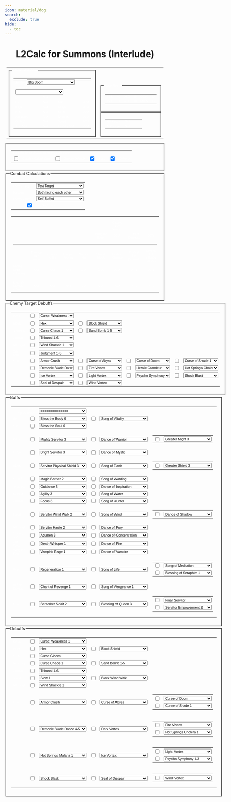 ```yaml
---
icon: material/dog
search:
  exclude: true
hide:
  - toc
---
```


<style>
fieldset {
	border-color: grey;
}
h1,h2,h3,h4 {
	text-align: center;
}
td.left {
	padding: 10px;
	border-width: 0px;
	text-align: left;
}
td.main {
	padding: 10px;
	border-width: 0px;
	text-align: left;
}
td.statcalc {
	text-align: right;
	color: white;
}
table {
	font: 8pt verdana;
	color: white;
	padding: 5;
	text-align: center;
}

table select {
	font-size: 8pt;
}
table.statcalc {
	text-align: left;
	border: 0;
	cellpadding: 5;
}

legend {
	color-adjust: exact;
  	font-size: .8rem;
	color: var(--md-typeset-color);
	font-family: var(--md-text-font-family);
}
</style>
# L2Calc for Summons (Interlude)
<table class="statcalc">
<form id="statcalculator">
<tr>
<td><fieldset>
<legend>Status Window</legend>
<table class="statcalc" width=275>
<tr><td colspan=4>
Servitor
<select style="width: 150px;" id="class" onchange="calc()">
<option value=BB>Big Boom
<option value=CO>Corrupted Man
<option value=CU>Cursed Man
<option value=DP>Dark Panther
<option value=FK>Feline King
<option value=KAI>Kai the Cat
<option value=KAT>Kat the Cat
<option value=MU>Magnus the Unicorn
<option value=MG>Mechanic Golem
<option value=MEW>Mew the Cat
<option value=NS>Nightshade
<option value=QC>Queen of Cat
<option value=RM>Reanimated Man
<option value=SH>Shadow
<option value=SG>Siege Golem
<option value=SI>Silhouette
<option value=SL>Soulless
<option value=SP>Spectral Lord
<option value=SW>Swoop Cannon
<option value=BOX>Unicorn Boxer
<option value=MER>Unicorn Merrow
<option value=MIR>Unicorn Mirage
<option value=SER>Unicorn Seraphim
<option value=WHC>Wild Hog Cannon
</select></td></tr>
<tr><td colspan=4>
Summoner Lv
<select style="width: 150px;" id="LV" onchange="calc()">
</select>
</td></tr>
<tr><td>Lv</td><td id="LVL" align=right>N/A</td></tr>
<tr><td width=95>HP</td><td id="HP" width=35 align=right>N/A</td><td width=15></td><td width=95>MP</td><td id="MP" width=35 align=right>N/A</td></tr>
<tr><td>P.Atk.</td><td id="PATK" align=right>N/A</td><td></td><td>M.Atk.</td><td id="MATK" align=right>N/A</td></tr>
<tr><td>P.Def.</td><td id="PDEF" align=right>N/A</td><td></td><td>M.Def.</td><td id="MDEF" align=right>N/A</td></tr>
<tr><td>Accuracy</td><td id="ACCURACY" align=right>N/A</td><td></td><td>Evasion</td><td id="EVASION" align=right>N/A</td></tr>
<tr><td>Critical</td><td id="CRITICAL" align=right>N/A</td><td></td><td>Speed</td><td id="SPEED" align=right>N/A</td></tr>
<tr><Td>Atk. Spd.</td><td id="ATKSPD" align=right>N/A</td><td></td><td>Casting Spd.</td><td id="CASTINGSPD" align=right>N/A</td></tr>
</table>
</fieldset></td>
<td valign=bottom>
<fieldset>
<legend>Base Stats</legend>
<table class="statcalc" cellpadding="5">
<tr><td>STR</td><td>40</td><td>DEX</td><td>30</td><td>CON</td><td>43</td></tr>
<tr><td>INT</td><td>21</td><td>WIT</td><td>20</td><td>MEN</td><td>25</td></tr>
</table>
</fieldset>
<fieldset>
<table class="statcalc" width=200>
<tr><td>HP Regen</td><td id="HPREGEN" align=right>N/A</td><td></td><td></td><td align=right></td></tr>
<tr><td>MP Regen</td><td id="MPREGEN" align=right>N/A</td><td></td><td></td><td align=right></td></tr>
</table>
</fieldset>
</td>
</tr>
</table>
<fieldset>
<table class="statcalc"
<tr>			<td colspan=8>Turn the form display on or off with these:</td></tr>
<tr>			<td width=5><input type=checkbox id="COMBATC" onclick="boxgoaway()"></td>
<td>Combat Calculations</td>
<td width=5><input type=checkbox id="EDEBUFFSC" onclick="boxgoaway()"></td>
<td>Enemy Debuffs</td>
<td width=5><input type=checkbox id="BUFFSCHECK" onclick="boxgoaway()" checked></td>
<td>Buffs</td>
<td width=5><input type=checkbox id="DEBUFFSCHECK" onclick="boxgoaway()" checked></td>
<td>Debuffs</td>
</tr>
</table>
</fieldset>
<fieldset id="COMBAT">
<legend>Combat Calculations</legend>
<table class="statcalc">
<tr><td>Enemy Target:</td>
<td><select style="width: 150px;" id="ENE" onchange="calc()">
<option value=0>Test Target
<option value=11>Clone
<option value=1>Test Monster
<option value=2>lv40 Temple Knight
<option value=3>lv40 Hawkeye
<option value=4>lv40 Prophet
<option value=5>lv61 Temple Knight
<option value=6>lv61 Hawkeye
<option value=7>lv61 Prophet
<option value=8>lv80 Temple Knight
<option value=9>lv80 Hawkeye
<option value=10>lv80 Prophet
</select></td>
</tr>
<tr><td>Position</td>
<td><select style="width: 150px;" id="POS" onchange="calc()">
<option value="1">Both facing each other
<option value="2">Attacking enemy target from the side
<option value="3">Attacking enemy target from behind
<option value="4">Enemy target attacking you from the side
<option value="5">Enemy target attacking you from behind
</select></td></tr>
<tr><td>Enemy's Buffs</td>
<td><select style="width: 150px;" id="EBUFFS" onchange="calc()">
<option value="1">Self-Buffed
<option value="2">Level 56 Prophet buffs
<option value="3">Level 56 Prophet buffs and Dances
<option value="4">Level 56 Prophet buffs and Songs
<option value="5">Level 56 Prophet buffs, Dances and Songs
<option value="6">We're all gonna die!
</select></td></tr>
<tr><td align=right><input type="checkbox" id="SS" onclick="calc()" checked></td><td>Use Soulshots</td>
</tr></table>
<table class="damage">
<tr>
<td align=left width=100></td>
<td width=100></td>
<td width=100></td>
<td width=100></td>
<td width=100></td>
<td width=100></td>
<td width=100>Avg. HP Gained<br>Per Second</td>
<td width=100></td>
<td width=100></td>
</tr>
<tr>
<td align=left></td>
<td id="SHDBLOCKRATE"></td>
<td id="SHDPDEF"></td>
<td id="AVGSHIELDPDEF"></td>
<td id="SHDMDEF"></td>
<td>Vampiric Rage:</td>
<td id="VR">N/A</td>
<td>Reflect Damage:</td>
<td id="RD">N/A</td>
</tr>
<tr><td colspan=20><hr></td></tr>
<tr>
<td align=left></td>
<td>Damage per<br>Second</td>
<td>Chance<br>to Hit</td>
<td>Hits per<br>Second</td>
<td>Normal Hit</td>
<td>Shield Block</td>
<td>Critical Chance</td>
<td>Critical Hit<br>(Normal)</td>
<td>Critical Hit<br>(Shield Block)</td>
</tr>
<tr>
<td align=left>Damage Dealt<br>to Enemy</td>
<td id="AVGDMG">N/A</td>
<td id="HITRATIO">N/A</td>
<td id="HITSPERSECOND">N/A</td>
<td id="DMGRNG">N/A</td>
<td id="SHDDMGRNG">N/A</td>
<td id="CRITCHANCE">N/A</td>
<td id="CRITDMG">N/A</td>
<td id="SBCRITDMG">N/A</td>
</tr>
<tr><td colspan=20>&nbsp</td></tr>
<tr>
<td align=left>Enemy's Damage<br>to You</td>
<td id="EAVGDMG">N/A</td>
<td id="EHITRATIO">N/A</td>
<td id="EHITSPERSECOND">N/A</td>
<td id="EDMGRNG">N/A</td>
<td id="ESHIELDDMGRNG">N/A</td>
<td id="ECRITCHANCE">N/A</td>
<td id="ECRITDMG">N/A</td>
<td id="ESBCRITDMG">N/A</td>
</tr>
</table>
</fieldset>
<fieldset id="EDEBUFFS">
<legend>Enemy Target Debuffs</legend>
<table class="statcalc">
<tr>	<td>P.Atk.</td>
<td><input type=checkbox id="EDEPC" onclick="edebuffs();calc()"></td>
<td><select style="width: 110px;" id="EDEP" onchange="calc()">
<option value="1">Curse: Weakness 1
<option value="2">Curse: Weakness 2-5
<option value="3">Curse: Weakness 6+
<option value="3">Howl
<option value="3">Poltergeist Cubic 1+
<option value="2">Power Break 1-2
<option value="3">Power Break 3+
</select></td></tr>
<tr>
<td>P.Def.</td>
<td><input type=checkbox id="EDEDC" onclick="edebuffs();calc()"></td>
<td><select style="width: 110px;" id="EDED" onchange="calc()">
<option value="1">Hex
<option value="1">Poltergeist Cubic
</select></td>
<td><input type=checkbox id="EBLKSC" onclick="edebuffs();calc()"></td>
<td><select style="width: 110px;" id="EBLKS" onchange="calc()">
<option value="1">Block Shield
<option value="2">Mass Shield Block
</select></td></tr>
<tr>	<td>Accuracy
<td><input type=checkbox id="EDEAC" onclick="edebuffs();calc()"></td>
<td><select style="width: 110px;" id="EDEA" onchange="calc()">
<option value="1">Curse Chaos 1
<option value="2">Curse Chaos 2+
<option value="1">Seal of Chaos 1-2
<option value="2">Seal of Chaos 3+
</select></td>
<td><input type=checkbox id="ESBBC" onclick="edebuffs();calc()"></td>
<td><select style="width: 110px;" id="ESBB" onchange="calc()">
<option value="1">Sand Bomb 1-5
<option value="2">Sand Bomb 6-9
<option value="3">Sand Bomb 10
</select></td></tr>
<tr>	<td>Critical
<td><input type=checkbox id="ETRBC" onclick="edebuffs();calc()"></td>
<td><select style="width: 110px;" id="ETRB" onchange="calc()">
<option value="1">Tribunal 1-6
<option value="2">Tribunal 7-9
<option value="3">Tribunal 10
</select></td></tr>
<tr>	<td>Atk. Spd.
<td><input type=checkbox id="EDENC" onclick="edebuffs();calc()"></td>
<td><select style="width: 110px;" id="EDEN" onchange="calc()">
<option value="1">Wind Shackle 1
<option value="2">Wind Shackle 2-5
<option value="3">Wind Shackle 6+
<option value="3">Poltergeist Cubic
<option value="3">Seal of Winter
<option value="3">Spoil (Atk. Spd.)
<option value="3">Spoil Festival (Atk. Spd.)
</select></td></tr>
<tr>	<td>Crit. Dmg.
<td><input type=checkbox id="EJDGC" onclick="edebuffs();calc()"></td>
<td><select style="width: 110px;" id="EJDG" onchange="calc()">
<option value="1">Judgment 1-5
<option value="2">Judgment 6-9
<option value="3">Judgment 10
</select></td></tr>
<tr>	<td>Misc.</td>
<td><input type=checkbox id="EARCRC" onclick="edebuffs();calc()"></td>
<td><select style="width: 110px;" id="EARCR" onchange="calc()">
<option value="1">Armor Crush
</select></td>
<td><input type=checkbox id="ECBYC" onclick="edebuffs();calc()"></td>
<td><select style="width: 110px;" id="ECBY" onchange="calc()">
<option value="1">Curse of Abyss
</select></td>
<td><input type=checkbox id="ECDMC" onclick="edebuffs();calc()"></td>
<td><select style="width: 110px;" id="ECDM" onchange="calc()">
<option value="1">Curse of Doom
</select></td>
<td><input type=checkbox id="ECSHC" onclick="edebuffs();calc()"></td>
<td><select style="width: 110px;" id="ECSH" onchange="calc()">
<option value="1">Curse of Shade 1
<option value="2">Curse of Shade 2
<option value="3">Curse of Shade 3
<option value="1">Mass Curse of Shade 1
<option value="2">Mass Curse of Shade 2
<option value="3">Mass Curse of Shade 3
</select></td></tr>
<tr>	<td></td>
<td><input type=checkbox id="EDBDC" onclick="edebuffs();calc()"></td>
<td><select style="width: 110px;" id="EDBD" onchange="calc()">
<option value="1">Demonic Blade Dance 1-3
<option value="2">Demonic Blade Dance 4-5
<option value="3">Demonic Blade Dance 6-7
<option value="4">Demonic Blade Dance 8-9
<option value="5">Demonic Blade Dance 10
</select></td>
<td><input type=checkbox id="EFVC" onclick="edebuffs();calc()"></td>
<td><select style="width: 110px;" id="EFV" onchange="calc()">
<option value="1">Fire Vortex
</select></td>
<td><input type=checkbox id="EHEEC" onclick="edebuffs();calc()"></td>
<td><select style="width: 110px;" id="EHEE" onchange="calc()">
<option value="1">Heroic Grandeur
</select></td>
<td><input type=checkbox id="ECHOLC" onclick="edebuffs();calc()"></td>
<td><select style="width: 110px;" id="ECHOL" onchange="calc()">
<option value="1">Hot Springs Cholera 1
<option value="2">Hot Springs Cholera 2
<option value="3">Hot Springs Cholera 3
<option value="4">Hot Springs Cholera 4
<option value="5">Hot Springs Cholera 5
<option value="6">Hot Springs Cholera 6
<option value="7">Hot Springs Cholera 7
<option value="8">Hot Springs Cholera 8
<option value="9">Hot Springs Cholera 9
<option value="10">Hot Springs Cholera 10
</select></td></tr>
<tr>	<td></td>
<td><input type=checkbox id="EIVC" onclick="edebuffs();calc()"></td>
<td><select style="width: 110px;" id="EIV" onchange="calc()">
<option value="1">Ice Vortex
</select></td>
<td><input type=checkbox id="ELVORC" onclick="edebuffs();calc()"></td>
<td><select style="width: 110px;" id="ELVOR" onchange="calc()">
<option value="1">Light Vortex
</select></td>
<td><input type=checkbox id="EPSYC" onclick="edebuffs();calc()"></td>
<td><select style="width: 110px;" id="EPSY" onchange="calc()">
<option value="1">Psycho Symphony 1-3
<option value="2">Psycho Symphony 4-5
<option value="3">Psycho Symphony 6-7
<option value="4">Psycho Symphony 8-9
<option value="5">Psycho Symphony 10
</select></td>
<td><input type=checkbox id="ESBC" onclick="edebuffs();calc()"></td>
<td><select style="width: 110px;" id="ESB" onchange="calc()">
<option value="1">Shock Blast
</select></td></tr>
<tr>	<td></td>
<td><input type=checkbox id="EDERC" onclick="edebuffs();calc()"></td>
<td><select style="width: 110px;" id="EDER" onchange="calc()">
<option value="1">Seal of Despair
</select></td>
<td><input type=checkbox id="EWVC" onclick="edebuffs();calc()"></td>
<td><select style="width: 110px;" id="EWV" onchange="calc()">
<option value="1">Wind Vortex
</select></td></tr>
</table>
</fieldset>
<fieldset id="BUFFS">
<legend>Buffs</legend>
<table class="statcalc">
<tr>			<td colspan=2 align=right>Buffs Quickselect:</td>
<td colspan=5><select style="width: 150px;" id="SETBUFFS" onchange="buffs(true);calc()">
<option>==============
<option value="0">clear all buffs
<option value="38">Lvl 78 Elemental Summoner
<option value="39">Lvl 77 Elemental Summoner
<option value="40">Lvl 56 Elemental Summoner
<option value="41">Lvl 52 Elemental Summoner
<option value="42">Lvl 48 Elemental Summoner
<option value="43">Lvl 44 Elemental Summoner
<option value="44">Lvl 40 Elemental Summoner
<option value="0">clear all buffs
<option value="45">Lvl 78 Phantom Summoner
<option value="46">Lvl 77 Phantom Summoner
<option value="47">Lvl 56 Phantom Summoner
<option value="48">Lvl 52 Phantom Summoner
<option value="49">Lvl 48 Phantom Summoner
<option value="50">Lvl 44 Phantom Summoner
<option value="51">Lvl 40 Phantom Summoner
<option value="0">clear all buffs
<option value="52">Lvl 78 Warlock
<option value="53">Lvl 77 Warlock
<option value="54">Lvl 56 Warlock
<option value="55">Lvl 52 Warlock
<option value="56">Lvl 48 Warlock
<option value="57">Lvl 44 Warlock
<option value="58">Lvl 40 Warlock
<option value="0">clear all buffs
<option value="1">Lvl 78 Hierophant
<option value="2">Lvl 72 Prophet
<option value="3">Lvl 66 Prophet
<option value="4">Lvl 56 Prophet
<option value="5">Lvl 52 Prophet
<option value="6">Lvl 48 Prophet
<option value="7">Lvl 44 Prophet
<option value="8">Lvl 40 Prophet
<option value="0">clear all buffs
<option value="9">Lvl 78 Shillien's Saint
<option value="10">Lvl 72 Shillien Elder
<option value="11">Lvl 58 Shillien Elder
<option value="12">Lvl 56 Shillien Elder
<option value="13">Lvl 52 Shillien Elder
<option value="14">Lvl 48 Shillien Elder
<option value="15">Lvl 44 Shillien Elder
<option value="16">Lvl 40 Shillien Elder
<option value="0">clear all buffs
<option value="17">Lvl 78 Doomcryer
<option value="18">Lvl 74 Warcryer
<option value="19">Lvl 68 Warcryer
<option value="20">Lvl 66 Warcryer
<option value="21">Lvl 64 Warcryer
<option value="22">Lvl 58 Warcryer
<option value="23">Lvl 56 Warcryer
<option value="24">Lvl 52 Warcryer
<option value="25">Lvl 48 Warcryer
<option value="26">Lvl 44 Warcryer
<option value="27">Lvl 40 Warcryer
<option value="0">clear all buffs
<option value="28">Lvl 77 Dominator
<option value="29">Lvl 64 Overlord
<option value="30">Lvl 58 Overlord
<option value="31">Lvl 56 Overlord
<option value="32">Lvl 52 Overlord
<option value="33">Lvl 48 Overlord
<option value="34">Lvl 44 Overlord
<option value="35">Lvl 40 Overlord
<option value="0">clear all buffs
</select></td></tr>
<tr>	<td>HP</td>
<td><input type=checkbox id="BTBCHECK" onclick="buffs();calc()"></td>
<td><select style="width: 150px;" id="BTB" onchange="calc()">
<option value="1">Bless the Body 1
<option value="2">Bless the Body 2
<option value="3">Bless the Body 3
<option value="4">Bless the Body 4
<option value="5">Bless the Body 5
<option value="6" selected>Bless the Body 6
<option value="1">Body of Avatar 1
<option value="2">Body of Avatar 2
<option value="3">Body of Avatar 3
<option value="4">Body of Avatar 4
<option value="5">Body of Avatar 5
<option value="6">Body of Avatar 6
</select></td>
<td><input type=checkbox id="VITCHECK" onclick="buffs();calc()"></td>
<td><select style="width: 150px;" id="VIT" onchange="calc()">
<option value="SOV">Song of Vitality
</select></td></tr>
<tr>
<td>MP</td>
<td><input type=checkbox id="BTSCHECK" onclick="buffs();calc()"></td>
<td><select style="width: 150px;" id="BTS" onchange="calc()">
<option value="1">Bless the Soul 1
<option value="2">Bless the Soul 2
<option value="3">Bless the Soul 3
<option value="4">Bless the Soul 4
<option value="5">Bless the Soul 5
<option value="6" selected>Bless the Soul 6
</select></td></tr>
<tr>
<td>P.Atk.</td>
<td><input type=checkbox id="MIGHTCHECK" onclick="buffs();calc()"></td>
<td><select style="width: 150px;" id="MIGHT" onchange="calc()">
<option value="1">Might 1
<option value="2">Might 2
<option value="3">Might 3
<option value="3">Herb of Strength
<option value="1">Chant of Battle 1
<option value="2">Chant of Battle 2
<option value="3">Chant of Battle 3
<option value="1">Pa'agrian Gift 1
<option value="2">Pa'agrian Gift 2
<option value="3">Pa'agrian Gift 3
<option value="1">Mighty Servitor 1
<option value="2">Mighty Servitor 2
<option value="3" selected>Mighty Servitor 3
</select>
<td><input type=checkbox id="DOWACHECK" onclick="buffs();calc()"></td>
<td><select style="width: 150px;" id="DOWA" onchange="calc()">
<option value="1">Dance of Warrior
</select></td>
<td>
<table class="no-md-styling"><tr>
<td><input type=checkbox id="GREATERMIGHTCHECK" onclick="buffs();calc()"></td>
<td><select style="width: 150px;" id="GREATERMIGHT" onchange="calc()">
<option value="1">Greater Might 1
<option value="2">Greater Might 2
<option value="3" selected>Greater Might 3
<option value="1">War Chant 1
<option value="2">War Chant 2
<option value="3">War Chant 3
</select></td>
</tr></table>
</td>
</tr>
<tr>
<td>M.Atk.</td>
<td><input type=checkbox id="EMPCHECK" onclick="buffs();calc()"></td>
<td><select style="width: 150px;" id="EMP" onchange="calc()">
<option value="1">Empower 1
<option value="2">Empower 2
<option value="3">Greater Empower 3
<option value="3">Herb of Magic
<option value="3">Soul of Pa'agrio
<option value="1">Bright Servitor 1
<option value="2">Bright Servitor 2
<option value="3" selected>Bright Servitor 3
</select></td>
<td><input type=checkbox id="DOMYCHECK" onclick="buffs();calc()"></td>
<td><select style="width: 150px;" id="DOMY" onchange="calc()">
<option value="1">Dance of Mystic
</select></td></tr>
<tr>
<td>P.Def.</td>
<td><input type=checkbox id="SHIELDCHECK" onclick="buffs();calc()"></td>
<td><select style="width: 150px;" id="SHIELD" onchange="calc()">
<option value="1">Shield 1
<option value="2">Shield 2
<option value="3">Shield 3
<option value="1">Blessings of Pa'agrio 1
<option value="2">Blessings of Pa'agrio 2
<option value="3">Blessings of Pa'agrio 3
<option value="1">Chant of Shielding 1
<option value="2">Chant of Shielding 2
<option value="3">Chant of Shielding 3
<option value="1">Soul Shield 1
<option value="2">Soul Shield 2
<option value="3">Soul Shield 3
<option value="1">Servitor Physical Shield 1
<option value="2">Servitor Physical Shield 2
<option value="3" selected>Servitor Physical Shield 3
</select></td>
<td><input type=checkbox id="SOECHECK" onclick="buffs();calc()"></td>
<td><select style="width: 150px;" id="SOEA" onchange="calc()">
<option value="SOE">Song of Earth
</select></td>
<td>
<table class="no-md-styling"><tr>
<td><input type=checkbox id="GREATERSHIELDCHECK" onclick="buffs();calc()"></td>
<td><select style="width: 150px;" id="GREATERSHIELD" onchange="calc()">
<option value="1">Greater Shield 1
<option value="2">Greater Shield 2
<option value="3" selected>Greater Shield 3
<option value="1">Earth Chant 1
<option value="2">Earth Chant 2
<option value="3">Earth Chant 3
</select></td>
</tr></table>
</td>
</tr>
<tr>
<td>M.Def.</td>
<td><input type=checkbox id="MBCHECK" onclick="buffs();calc()"></td>
<td><select style="width: 150px;" id="MB" onchange="calc()">
<option value="2">Magic Barrier 1
<option value="3" selected>Magic Barrier 2
<option value="1">Chant of Fire 1
<option value="2">Chant of Fire 2
<option value="3">Chant of Fire 3
<option value="1">Glory of Pa'agrio 1
<option value="2">Glory of Pa'agrio 2
<option value="3">Glory of Pa'agrio 3
<option value="2">Servitor Magic Shield 1
<option value="3">Servitor Magic Shield 2
</select>
<td><input type=checkbox id="WARDCHECK" onclick="buffs();calc()"></td>
<td><select style="width: 150px;" id="WARD" onchange="calc()">
<option value="SOW">Song of Warding
</select></td></tr>
<tr>
<td>Accuracy</td>
<td><input type=checkbox id="GUIDCHECK" onclick="buffs();calc()"></td>
<td><select style="width: 150px;" id="GUID" onchange="calc()">
<option value="1">Guidance 1
<option value="2">Guidance 2
<option value="3" selected>Guidance 3
<option value="1">Chant of Eagle 1
<option value="2">Chant of Eagle 2
<option value="3">Chant of Eagle 3
<option value="1">Vision of Pa'agrio 1
<option value="2">Vision of Pa'agrio 2
<option value="3">Vision of Pa'agrio 3
</select></td>
<td><input type=checkbox id="DOICHECK" onclick="buffs();calc()"></td>
<td><select style="width: 150px;" id="DOI" onchange="calc()">
<option value="DOI">Dance of Inspiration
</select></td>
</tr>
<tr>
<td>Evasion</td>
<td><input type=checkbox id="AGICHECK" onclick="buffs();calc()"></td>
<td><select style="width: 150px;" id="AGI" onchange="calc()">
<option value="1">Agility 1
<option value="2">Agility 2
<option value="3" selected>Agility 3
<option value="1">Chant of Evasion 1
<option value="2">Chant of Evasion 2
<option value="3">Chant of Evasion 3
<option value="1">Tact of Pa'agrio 1
<option value="2">Tact of Pa'agrio 2
<option value="3">Tact of Pa'agrio 3
</select></td>
<td><input type=checkbox id="SWATCHECK" onclick="buffs();calc()"></td>
<td><select style="width: 150px;" id="SWAT" onchange="calc()">
<option value="SOW">Song of Water
</select></td>
</tr>
<tr>
<td>Critical</td>
<td><input type=checkbox id="FCSCHECK" onclick="buffs();calc()"></td>
<td><select style="width: 150px;" id="FCS" onchange="calc()">
<option value="1">Focus 1
<option value="2">Focus 2
<option value="3" selected>Focus 3
<option value="1">Chant of Predator 1
<option value="2">Chant of Predator 2
<option value="3">Chant of Predator 3
<option value="3">Herb of Critical Attack
</select></td>
<td><input type=checkbox id="SOHCHECK" onclick="buffs();calc()"></td>
<td><select style="width: 150px;" id="SOH" onchange="calc()">
<option value="SOH">Song of Hunter
</select></td></tr>
<tr>
<td>Speed</td>
<td><input type=checkbox id="WWCHECK" onclick="buffs();calc()"></td>
<td><select style="width: 150px;" id="WW" onchange="calc()">
<option value="1">Wind Walk 1
<option value="2">Wind Walk 2
<option value="1">Pa'agrian Haste 1
<option value="2">Pa'agrian Haste 2
<option value="1" id="Sprint1">Sprint 1
<option value="2" id="Sprint2">Sprint 2
<option value="1">Haste Potion
<option value="2">Greater Quick Step Potion
<option value="2">Herb of Speed
<option value="1">Servitor Wind Walk 1
<option value="2" selected>Servitor Wind Walk 2
</select></td>
<td><input type=checkbox id="SWINDCHECK" onclick="buffs();calc()"></td>
<td><select style="width: 150px;" id="SWIND" onchange="calc()">
<option value="SOW">Song of Wind
</select></td>
<td>
<table class="no-md-styling"><tr>
<td><input type=checkbox id="DSHCHECK" onclick="buffs();calc()"></td>
<td><select style="width: 150px;" id="DSH" onchange="calc()">
<option value="DOS">Dance of Shadow
</select></td>
</tr></table>
</td>
</tr>
<tr>
<td>Atk. Spd.</td>
<td><input type=checkbox id="HASTECHECK" onclick="buffs();calc()"></td>
<td><select style="width: 150px;" id="HASTE" onchange="calc()">
<option value="1">Haste 1
<option value="2">Haste 2
<option value="1">Chant of Fury 1
<option value="2">Chant of Fury 2
<option value="1">Potion of Alacrity
<option value="2">Greater Swift Attack Potion
<option value="2">Herb of Atk. Speed
<option value="1">Servitor Haste 1
<option value="2" selected>Servitor Haste 2
</select></td>
<td><input type=checkbox id="DFURYCHECK" onclick="buffs();calc()"></td>
<td><select style="width: 150px;" id="DFURY" onchange="calc()">
<option value="DOF">Dance of Fury
</select></td>
</tr>
<tr>
<td>Casting Spd.</td>
<td><input type=checkbox id="ACUCHECK" onclick="buffs();calc()"></td>
<td><select style="width: 150px;" id="ACU" onchange="calc()">
<option value="1">Acumen 1
<option value="2">Acumen 2
<option value="3" selected>Acumen 3
<option value="1">Chant of Flame 1
<option value="2">Chant of Flame 2
<option value="3">Chant of Flame 3
<option value="1">Wisdom of Pa'agrio 1
<option value="2">Wisdom of Pa'agrio 2
<option value="3">Wisdom of Pa'agrio 3
<option value="2">Magic Haste Potion
<option value="3">Greater Magic Haste Potion
<option value="3">Herb of Casting Spd.
</select></td>
<td><input type=checkbox id="DCONCHECK" onclick="buffs();calc()"></td>
<td><select style="width: 150px;" id="DCON" onchange="calc()">
<option value="DOC">Dance of Concentration
</select></td></tr>
<td>Crit. Dmg.</td>
<td><input type=checkbox id="DEWC" onclick="buffs();calc()"></td>
<td><select style="width: 150px;" id="DEW" onchange="calc()">
<option value="1">Death Whisper 1
<option value="2">Death Whisper 2
<option value="3">Death Whisper 3
<option value="4">Chant of Rage 1
<option value="5">Chant of Rage 2
<option value="6">Chant of Rage 3
<option value="9">The Eye of Pa'agrio
</select></td>
<td><input type=checkbox id="DOFC" onclick="buffs();calc()"></td>
<td><select style="width: 150px;" id="DOF" onchange="calc()">
<option value="1">Dance of Fire
</select></td></tr>
<tr>
<td>Vampiric Rage</td>
<td><input type=checkbox id="VRAC" onclick="buffs();calc()"></td>
<td><select style="width: 150px;" id="VRA" onchange="calc()">
<option value="1">Vampiric Rage 1
<option value="2">Vampiric Rage 2
<option value="3">Vampiric Rage 3
<option value="4">Vampiric Rage 4
<option value="5">Chant of Vampire 1
<option value="6">Chant of Vampire 2
<option value="7">Chant of Vampire 3
<option value="8">Chant of Vampire 4
</select></td>
<td><input type=checkbox id="DOVC" onclick="buffs();calc()"></td>
<td><select style="width: 150px;" id="DOV" onchange="calc()">
<option value="1">Dance of Vampire
</select></td></tr>
<tr>
<td>Regen</td>
<td><input type=checkbox id="RGNC" onclick="buffs();calc()"></td>
<td><select style="width: 150px;" id="RGN" onchange="calc()">
<option value="1">Regeneration 1
<option value="2">Regeneration 2
<option value="3">Regeneration 3
</select></td>
<td><input type=checkbox id="SOLC" onclick="buffs();calc()"></td>
<td><select style="width: 150px;" id="SOL" onchange="calc()">
<option value="1">Song of Life
</select></td>
<td>
<table class="no-md-styling"><tr>
<td><input type=checkbox id="SOMC" onclick="buffs();calc()"></td>
<td><select style="width: 150px;" id="SOM" onchange="calc()">
<option value="1">Song of Meditation
</select></td>
</tr><tr>
<td><input type=checkbox id="SERC" onclick="buffs();calc()"></td>
<td><select style="width: 150px;" id="SER" onchange="calc()">
<option value="1">Blessing of Seraphim 1
<option value="2">Blessing of Seraphim 2
<option value="3">Blessing of Seraphim 3
</select></td>
</tr></table>
</td></tr>
<tr>
<td>Reflect Damage</td>
<td><input type=checkbox id="SKNC" onclick="buffs();calc()"></td>
<td><select style="width: 150px;" id="SKN" onchange="calc()">
<option value="1">Chant of Revenge 1
<option value="2">Chant of Revenge 2
<option value="3">Chant of Revenge 3
<option value="4">Blazing Skin 1
<option value="5">Blazing Skin 2
<option value="6">Blazing Skin 3
<option value="7">Freezing Skin 1
<option value="8">Freezing Skin 2
<option value="9">Freezing Skin 3
<option value="10">Reflect Damage 1
<option value="11">Reflect Damage 2
<option value="12">Reflect Damage 3
</select>
<td><input type=checkbox id="SOVC" onclick="buffs();calc()"></td>
<td><select style="width: 150px;" id="SOV" onchange="calc()">
<option value="1">Song of Vengeance 1
</select></tr>
<tr>
<td>Misc.</td>
<td><input type=checkbox id="ZERKCHECK" onclick="buffs();calc()"></td>
<td><select style="width: 150px;" id="ZERK" onchange="calc()">
<option value="1">Berserker Spirit 1
<option value="2" selected>Berserker Spirit 2
<option value="1">Rage of Pa'agrio 1
<option value="2">Rage of Pa'agrio 2
</select></td>
<td><input type=checkbox id="QUEENCHECK" onclick="buffs();calc()"></td>
<td><select style="width: 150px;" id="QUEEN" onchange="calc()">
<option value="4">Blessing of Queen 1
<option value="5">Blessing of Queen 2
<option value="6" selected>Blessing of Queen 3
<option value="1">Gift of Queen 1
<option value="2">Gift of Queen 2
<option value="3">Gift of Queen 3
</select></td>
<td>
<table class="no-md-styling"><tr>
<td><input type=checkbox id="PROPHCHECK" onclick="buffs();calc()"></td>
<td><select style="width: 150px;" id="PROPH" onchange="calc()">
<option value="1">Chant of Victory
<option value="2">Prophecy of Fire
<option value="3">Prophecy of Water
<option value="4">Prophecy of Wind
<option value="1" selected>Final Servitor
<option value="2">Warrior Servitor
<option value="3">Wizard Servitor
<option value="4">Assassin Servitor
<option value="5">Magnus' Chant
</select></td>
</tr><tr>
<td><input type=checkbox id="UDCHECK" onclick="buffs();calc()"></td>
<td><select style="width: 150px;" id="UD" onchange="calc()">
<option value="1">Servitor Empowerment 1
<option value="2" selected>Servitor Empowerment 2
</select></td>
</tr></table>
</td>
</tr></table>
</fieldset>
<fieldset id="DEBUFFS">
<legend>Debuffs</legend>
<table class="statcalc">
<tr>	<td>P.Atk.</td>
<td><input type=checkbox id="DEPATKCHECK" onclick="debuffs();calc()"></td>
<td><select style="width: 150px;" id="DEPATK" onchange="calc()">
<option value="1">Curse: Weakness 1
<option value="2">Curse: Weakness 2-5
<option value="3">Curse: Weakness 6+
<option value="3">Howl
<option value="3">Poltergeist Cubic 1+
<option value="2">Power Break 1-2
<option value="3">Power Break 3+
</select></td></tr>
<tr>
<td>P.Def.</td>
<td><input type=checkbox id="DEPDEFCHECK" onclick="debuffs();calc()"></td>
<td><select style="width: 150px;" id="DEPDEF" onchange="calc()">
<option value="1">Hex
<option value="1">Poltergeist Cubic
</select></td>
<td><input type=checkbox id="BLKSCHECK" onclick="buffs();calc()"></td>
<td><select style="width: 150px;" id="BLKS" onchange="calc()">
<option value="BLKS">Block Shield
<option value="MBLKS">Mass Shield Block
</select></td></tr>
<tr>	<td>M.Def.</td>
<td><input type=checkbox id="GLOOMCHECK" onclick="debuffs();calc()"></td>
<td><select style="width: 150px;" id="GLOOM" onchange="calc()">
<option value="CG1">Curse Gloom
</select></td></tr>
<tr>	<td>Accuracy
<td><input type=checkbox id="DEACCCHECK" onclick="debuffs();calc()"></td>
<td><select style="width: 150px;" id="DEACC" onchange="calc()">
<option value="1">Curse Chaos 1
<option value="2">Curse Chaos 2+
<option value="1">Seal of Chaos 1-2
<option value="2">Seal of Chaos 3+
</select></td>
<td><input type=checkbox id="SANDBOMBCHECK" onclick="debuffs();calc()"></td>
<td><select style="width: 150px;" id="SANDBOMB" onchange="calc()">
<option value="1">Sand Bomb 1-5
<option value="3">Sand Bomb 10
</select></td></tr>
<tr>	<td>Critical
<td><input type=checkbox id="TRIBUNALCHECK" onclick="debuffs();calc()"></td>
<td><select style="width: 150px;" id="TRIBUNAL" onchange="calc()">
<option value="1">Tribunal 1-6
<option value="2">Tribunal 7-9
<option value="3">Tribunal 10
</select></td></tr>
<tr>	<td>Speed</td>
<td><input type=checkbox id="DESPEEDCHECK" onclick="debuffs();calc()"></td>
<td><select style="width: 150px;" id="DESPEED" onchange="calc()">
<option value="1">Slow 1
<option value="2">Slow 2+
<option value="2">Blizzard
<option value="1">Cripple 1-5
<option value="2">Cripple 6+
<option value="1">Entangle 1
<option value="2">Entangle 2+
<option value="1">Freezing Strike
<option value="1">Frost Bolt
<option value="2">Hamstring
<option value="2">Hamstring Shot
<option value="1">Ice Bolt
<option value="2">Mass Slow
<option value="1">Seal of Slow 1
<option value="2">Seal of Slow 2
</select></td>
<td><input type=checkbox id="BWWCHECK" onclick="buffs();calc()"></td>
<td><select style="width: 150px;" id="BWW" onchange="calc()">
<option value="BWW">Block Wind Walk
<option value="MBWW">Mass Block Wind Walk
</select></td></tr>
<tr>	<td>Atk. Spd.
<td><input type=checkbox id="DEASPDCHECK" onclick="debuffs();calc()"></td>
<td><select style="width: 150px;" id="DEASPD" onchange="calc()">
<option value="1">Wind Shackle 1
<option value="2">Wind Shackle 2-5
<option value="3">Wind Shackle 6+
<option value="3">Poltergeist Cubic
<option value="3">Seal of Winter
<option value="3">Spoil (Atk. Spd.)
<option value="3">Spoil Festival (Atk. Spd.)
</select></td></tr>
<tr>	<td>Misc.</td>
<td><input type=checkbox id="ACCHECK" onclick="debuffs();calc()"></td>
<td><select style="width: 150px;" id="ARCR" onchange="calc()">
<option value="ARC1">Armor Crush
</select></td>
<td><input type=checkbox id="COABYSSCHECK" onclick="debuffs();calc()"></td>
<td><select style="width: 150px;" id="COABYSS" onchange="calc()">
<option value="COA1">Curse of Abyss
</select></td>
<td>
<table class="no-md-styling"><tr>
<td><input type=checkbox id="CODOOMCHECK" onclick="debuffs();calc()"></td>
<td><select style="width: 150px;" id="CODOOM" onchange="calc()">
<option value="COD1">Curse of Doom
</select></td>
</tr><tr>
<td><input type=checkbox id="COSHADECHECK" onclick="debuffs();calc()"></td>
<td><select style="width: 150px;" id="COSHADE" onchange="calc()">
<option value="1">Curse of Shade 1
<option value="2">Curse of Shade 2
<option value="3">Curse of Shade 3
<option value="1">Mass Curse of Shade 1
<option value="2">Mass Curse of Shade 2
<option value="3">Mass Curse of Shade 3
</select></td>
</tr></table>
</td>
</tr>
<tr>	<td></td>
<td><input type=checkbox id="DEMONICBDCHECK" onclick="debuffs();calc()"></td>
<td><select style="width: 150px;" id="DEMONICBD" onchange="calc()">
<option value="2">Demonic Blade Dance 4-5
<option value="5">Demonic Blade Dance 10
</select></td>
<td><input type=checkbox id="DVCHECK" onclick="debuffs();calc()"></td>
<td><select style="width: 150px;" id="DV" onchange="calc()">
<option value="DV">Dark Vortex
</select></td>
<td>
<table class="no-md-styling"></tr>
<td><input type=checkbox id="FVCHECK" onclick="debuffs();calc()"></td>
<td><select style="width: 150px;" id="FV" onchange="calc()">
<option value="FV">Fire Vortex
</select></td>
</tr><tr>
<td><input type=checkbox id="CHOLCHECK" onclick="debuffs();calc()"></td>
<td><select style="width: 150px;" id="CHOL" onchange="calc()">
<option value="1">Hot Springs Cholera 1
<option value="2">Hot Springs Cholera 2
<option value="3">Hot Springs Cholera 3
<option value="4">Hot Springs Cholera 4
<option value="5">Hot Springs Cholera 5
<option value="6">Hot Springs Cholera 6
<option value="7">Hot Springs Cholera 7
<option value="8">Hot Springs Cholera 8
<option value="9">Hot Springs Cholera 9
<option value="10">Hot Springs Cholera 10
</select></td>
</tr></table>
</td>
</tr>
<tr>	<td></td>
<td><input type=checkbox id="MALCHECK" onclick="debuffs();calc()"></td>
<td><select style="width: 150px;" id="MAL" onchange="calc()">
<option value="1">Hot Springs Malaria 1
<option value="2">Hot Springs Malaria 2
<option value="3">Hot Springs Malaria 3
<option value="4">Hot Springs Malaria 4
<option value="5">Hot Springs Malaria 5
<option value="6">Hot Springs Malaria 6
<option value="7">Hot Springs Malaria 7
<option value="8">Hot Springs Malaria 8
<option value="9">Hot Springs Malaria 9
<option value="10">Hot Springs Malaria 10
</select></td>
<td><input type=checkbox id="IVCHECK" onclick="debuffs();calc()"></td>
<td><select style="width: 150px;" id="IV" onchange="calc()">
<option value="IV">Ice Vortex
</select></td>
<td>
<table class="no-md-styling"><tr>
<td><input type=checkbox id="LVORCHECK" onclick="debuffs();calc()"></td>
<td><select style="width: 150px;" id="LVOR" onchange="calc()">
<option value="LV">Light Vortex
</select></td>
</tr><tr>
<td><input type=checkbox id="PSYCHOCHECK" onclick="debuffs();calc()"></td>
<td><select style="width: 150px;" id="PSYCHO" onchange="calc()">
<option value="1">Psycho Symphony 1-3
</select></td>
</tr></table>
</tr>
<tr>	<td></td>
<td><input type=checkbox id="SBCHECK" onclick="debuffs();calc()"></td>
<td><select style="width: 150px;" id="SB" onchange="calc()">
<option value="SB">Shock Blast
</select></td>
<td><input type=checkbox id="DESPAIRCHECK" onclick="debuffs();calc()"></td>
<td><select style="width: 150px;" id="DESPAIR" onchange="calc()">
<option value="SOD1">Seal of Despair
</select></td>
<td>
<table class="no-md-styling"><tr>
<td><input type=checkbox id="WVCHECK" onclick="debuffs();calc()"></td>
<td><select style="width: 150px;" id="WV" onchange="calc()">
<option value="WV">Wind Vortex
</select></td>
</tr></table>
</tr>
</table>
</form>

<script src="/faq/features/js/pet_calc/summoncalc.js"> </script>
<script src="/faq/features/js/pet_calc/rawdata.js"> </script>
<script>
window.onload=function() {
buffs();
debuffs();
edebuffs();
calc();
boxgoaway()}
</script>